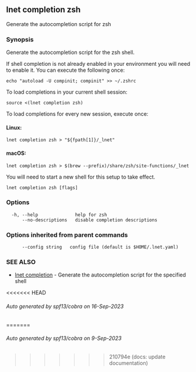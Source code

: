 ## lnet completion zsh

Generate the autocompletion script for zsh

### Synopsis

Generate the autocompletion script for the zsh shell.

If shell completion is not already enabled in your environment you will need
to enable it.  You can execute the following once:

	echo "autoload -U compinit; compinit" >> ~/.zshrc

To load completions in your current shell session:

	source <(lnet completion zsh)

To load completions for every new session, execute once:

#### Linux:

	lnet completion zsh > "${fpath[1]}/_lnet"

#### macOS:

	lnet completion zsh > $(brew --prefix)/share/zsh/site-functions/_lnet

You will need to start a new shell for this setup to take effect.


```
lnet completion zsh [flags]
```

### Options

```
  -h, --help              help for zsh
      --no-descriptions   disable completion descriptions
```

### Options inherited from parent commands

```
      --config string   config file (default is $HOME/.lnet.yaml)
```

### SEE ALSO

* [lnet completion](lnet_completion.md)	 - Generate the autocompletion script for the specified shell

<<<<<<< HEAD
###### Auto generated by spf13/cobra on 16-Sep-2023
=======
###### Auto generated by spf13/cobra on 9-Sep-2023
>>>>>>> 210794e (docs: update documentation)
